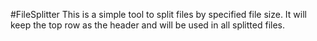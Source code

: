 #FileSplitter
This is a simple tool to split files by specified file size. It will keep the top row as the header and will be used in all splitted files.
